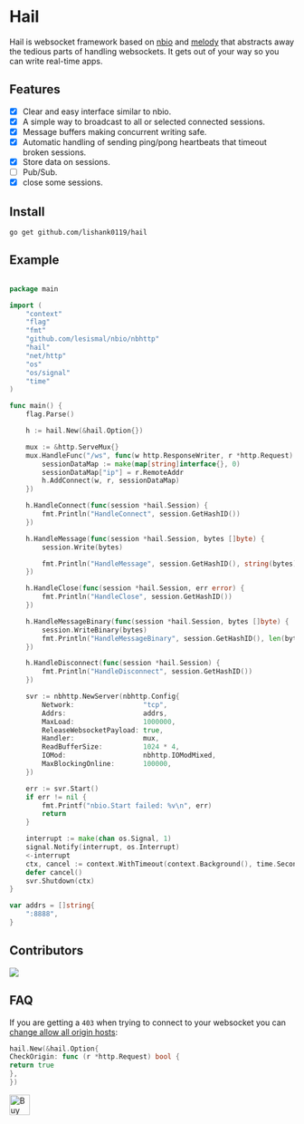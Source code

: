 # Hail

Hail is websocket framework based on [nbio](https://github.com/lesismal/nbio)
and [melody](https://github.com/olahol/melody) that abstracts away the tedious parts of handling websockets. It gets out
of your way so you can write real-time apps.

## Features

* [x] Clear and easy interface similar to nbio.
* [x] A simple way to broadcast to all or selected connected sessions.
* [x] Message buffers making concurrent writing safe.
* [x] Automatic handling of sending ping/pong heartbeats that timeout broken sessions.
* [x] Store data on sessions.
* [ ] Pub/Sub.
* [x] close some sessions.

## Install

```
go get github.com/lishank0119/hail
```

## Example

```go

package main

import (
	"context"
	"flag"
	"fmt"
	"github.com/lesismal/nbio/nbhttp"
	"hail"
	"net/http"
	"os"
	"os/signal"
	"time"
)

func main() {
	flag.Parse()

	h := hail.New(&hail.Option{})

	mux := &http.ServeMux{}
	mux.HandleFunc("/ws", func(w http.ResponseWriter, r *http.Request) {
		sessionDataMap := make(map[string]interface{}, 0)
		sessionDataMap["ip"] = r.RemoteAddr
		h.AddConnect(w, r, sessionDataMap)
	})

	h.HandleConnect(func(session *hail.Session) {
		fmt.Println("HandleConnect", session.GetHashID())
	})

	h.HandleMessage(func(session *hail.Session, bytes []byte) {
		session.Write(bytes)

		fmt.Println("HandleMessage", session.GetHashID(), string(bytes))
	})

	h.HandleClose(func(session *hail.Session, err error) {
		fmt.Println("HandleClose", session.GetHashID())
	})

	h.HandleMessageBinary(func(session *hail.Session, bytes []byte) {
		session.WriteBinary(bytes)
		fmt.Println("HandleMessageBinary", session.GetHashID(), len(bytes))
	})

	h.HandleDisconnect(func(session *hail.Session) {
		fmt.Println("HandleDisconnect", session.GetHashID())
	})

	svr := nbhttp.NewServer(nbhttp.Config{
		Network:                 "tcp",
		Addrs:                   addrs,
		MaxLoad:                 1000000,
		ReleaseWebsocketPayload: true,
		Handler:                 mux,
		ReadBufferSize:          1024 * 4,
		IOMod:                   nbhttp.IOModMixed,
		MaxBlockingOnline:       100000,
	})

	err := svr.Start()
	if err != nil {
		fmt.Printf("nbio.Start failed: %v\n", err)
		return
	}

	interrupt := make(chan os.Signal, 1)
	signal.Notify(interrupt, os.Interrupt)
	<-interrupt
	ctx, cancel := context.WithTimeout(context.Background(), time.Second*5)
	defer cancel()
	svr.Shutdown(ctx)
}

var addrs = []string{
	":8888",
}

```

## Contributors

<a href="https://github.com/lishank0119/hail/graphs/contributors">
	<img src="https://contrib.rocks/image?repo=lishank0119/hail" />
</a>

## FAQ

If you are getting a `403` when trying to connect to your websocket you
can [change allow all origin hosts](http://godoc.org/github.com/gorilla/websocket#hdr-Origin_Considerations):

```go
hail.New(&hail.Option{
CheckOrigin: func (r *http.Request) bool {
return true
},
})
```

<a href='https://ko-fi.com/Z8Z7GSFJE' target='_blank'><img height='36' style='border:0px;height:36px;' src='https://storage.ko-fi.com/cdn/kofi2.png?v=3' border='0' alt='Buy Me a Coffee at ko-fi.com' /></a>